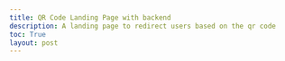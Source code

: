 ```yaml
---
title: QR Code Landing Page with backend
description: A landing page to redirect users based on the qr code
toc: True
layout: post
---
```



<title>Redirecting to https://github.com/users/Toby-Leeder/projects/2</title>
<!-- <meta http-equiv="refresh" content="0; URL=https://github.com/users/Toby-Leeder/projects/2/views/1?layout=board">
<link rel="canonical" href="https://github.com/users/Toby-Leeder/projects/2/views/1?layout=board"> -->
<script>
    var hash = window.location.hash.substring(1)
    links = hash.split("%20");
    console.log(links);
    var head = document.querySelector('head')
    var randNum = Math.floor(Math.random() * links.length)
    var meta = document.createElement('meta')
    meta.httpEquiv = "refresh"
    meta.content ="0; URL=" + links[randNum];
    var link = document.createElement('link')
    link.rel = "canonical"
    link.href = links[randNum]
    head.appendChild(meta)
    head.appendChild(link)
</script>